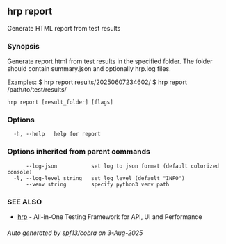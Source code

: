 ## hrp report

Generate HTML report from test results

### Synopsis

Generate report.html from test results in the specified folder.
The folder should contain summary.json and optionally hrp.log files.

Examples:
  $ hrp report results/20250607234602/
  $ hrp report /path/to/test/results/

```
hrp report [result_folder] [flags]
```

### Options

```
  -h, --help   help for report
```

### Options inherited from parent commands

```
      --log-json           set log to json format (default colorized console)
  -l, --log-level string   set log level (default "INFO")
      --venv string        specify python3 venv path
```

### SEE ALSO

* [hrp](hrp.md)	 - All-in-One Testing Framework for API, UI and Performance

###### Auto generated by spf13/cobra on 3-Aug-2025
